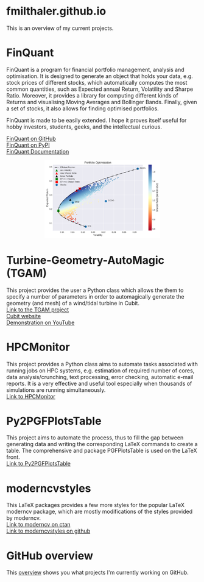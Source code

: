 fmilthaler.github.io
====================
This is an overview of my current projects.


FinQuant
====================
FinQuant is a program for financial portfolio management, analysis and optimisation. It is designed to generate an object that holds your data, e.g. stock prices of different stocks, which automatically computes the most common quantities, such as Expected annual Return, Volatility and Sharpe Ratio. Moreover, it provides a library for computing different kinds of Returns and visualising Moving Averages and Bollinger Bands. Finally, given a set of stocks, it also allows for finding optimised portfolios.

FinQuant is made to be easily extended. I hope it proves itself useful for hobby investors, students, geeks, and the intellectual curious.

[FinQuant on GitHub](https://github.com/fmilthaler/FinQuant)  
[FinQuant on PyPI](https://pypi.org/project/FinQuant)  
[FinQuant Documentation](https://finquant.readthedocs.io)

<p align="center">
  <img src="https://raw.githubusercontent.com/fmilthaler/finquant/master/images/ef-mc-overlay.svg?sanitize=true" width="60%">
</p>

Turbine-Geometry-AutoMagic (TGAM)
====================
This project provides the user a Python class which allows the them to specify a number of parameters in order to automagically generate the geometry (and mesh) of a wind/tidal turbine in Cubit.  
[Link to the TGAM project](http://github.com/fmilthaler/turbine-geometry-automagic)  
[Cubit website](http://cubit.sandia.gov)  
[Demonstration on YouTube](http://youtu.be/CPQyoHOI3m8)

HPCMonitor
====================
This project provides a Python class aims to automate tasks associated with running jobs on HPC systems, e.g. estimation of required number of cores, data analysis/crunching, text processing, error checking, automatic e-mail reports. It is a very effective and useful tool especially when thousands of simulations are running simultaneously.  
[Link to HPCMonitor](http://github.com/fmilthaler/HPCMonitor)

Py2PGFPlotsTable
====================
This project aims to automate the process, thus to fill the gap between generating data and writing the corresponding LaTeX commands to create a table. The comprehensive and package PGFPlotsTable is used on the LaTeX front.  
[Link to Py2PGFPlotsTable](http://github.com/fmilthaler/py2pgfplotstable)

moderncvstyles
====================
This LaTeX packages provides a few more styles for the popular LaTeX moderncv package, which are mostly modifications of the styles provided by moderncv.  
[Link to moderncv on ctan](http://www.ctan.org/pkg/moderncv)  
[Link to moderncvstyles on github](http://github.com/fmilthaler/moderncvstyles)

GitHub overview
====================
This [overview](http://github.com/fmilthaler) shows you what projects I'm currently working on GitHub.

